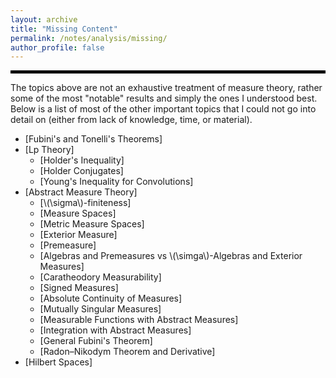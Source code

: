 ```yaml
---
layout: archive
title: "Missing Content"
permalink: /notes/analysis/missing/
author_profile: false
--- 
```

<hr style="border: 2px solid black;">
The topics above are not an exhaustive treatment of measure theory, rather some of the most "notable" results and simply the ones I understood best. Below is a list of most of the other important topics that I could not go into detail on (either from lack of knowledge, time, or material).

- [Fubini's and Tonelli's Theorems]
- [Lp Theory]
  - [Holder's Inequality]
  - [Holder Conjugates]
  - [Young's Inequality for Convolutions]
- [Abstract Measure Theory]
  - [\\(\sigma\\)-finiteness]
  - [Measure Spaces]
  - [Metric Measure Spaces]
  - [Exterior Measure]
  - [Premeasure]
  - [Algebras and Premeasures vs \\(\simga\\)-Algebras and Exterior Measures]
  - [Caratheodory Measurability]
  - [Signed Measures]
  - [Absolute Continuity of Measures]
  - [Mutually Singular Measures]
  - [Measurable Functions with Abstract Measures]
  - [Integration with Abstract Measures]
  - [General Fubini's Theorem]
  - [Radon–Nikodym Theorem and Derivative]
- [Hilbert Spaces]
